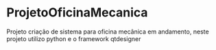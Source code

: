 # ProjetoOficinaMecanica
 Projeto criação de sistema para oficina mecânica  em andamento, neste projeto utilizo python e o framework qtdesigner
